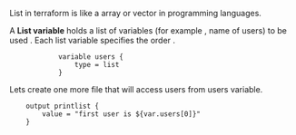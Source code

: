 
List in terraform is like a array or vector in programming languages. 

A **List variable**  holds a list of variables (for example , name of users) to be used . Each list variable specifies the order . 

				variable users {
					type = list 
				}


Lets create one more file that will access users from users variable. 

		output printlist {
			value = "first user is ${var.users[0]}"
		}



